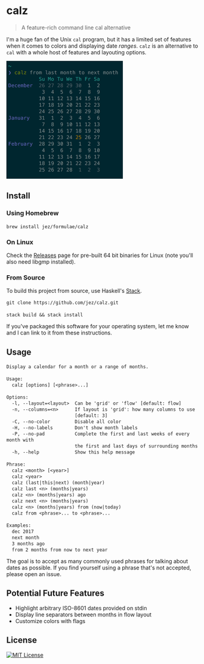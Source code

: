 # calz

> A feature-rich command line cal alternative

I'm a huge fan of the Unix `cal` program, but it has a limited set of features
when it comes to colors and displaying date *ranges*. `calz` is an alternative
to `cal` with a whole host of features and layouting options.

<img src="screenshot.png" alt="calz screenshot" width="305px">


## Install

### Using Homebrew

```
brew install jez/formulae/calz
```

### On Linux

Check the [Releases](https://github.com/jez/calz/releases) page for pre-built
64 bit binaries for Linux (note you'll also need libgmp installed).

### From Source

To build this project from source, use Haskell's [Stack].

[Stack]: https://docs.haskellstack.org/en/stable/

```
git clone https://github.com/jez/calz.git

stack build && stack install
```

If you've packaged this software for your operating system, let me know and I
can link to it from these instructions.

## Usage

```
Display a calendar for a month or a range of months.

Usage:
  calz [options] [<phrase>...]

Options:
  -l, --layout=<layout>  Can be 'grid' or 'flow' [default: flow]
  -n, --columns=<n>      If layout is 'grid': how many columns to use
                         [default: 3]
  -C, --no-color         Disable all color
  -H, --no-labels        Don't show month labels
  -P, --no-pad           Complete the first and last weeks of every month with
                         the first and last days of surrounding months
  -h, --help             Show this help message

Phrase:
  calz <month> [<year>]
  calz <year>
  calz (last|this|next) (month|year)
  calz last <n> (months|years)
  calz <n> (months|years) ago
  calz next <n> (months|years)
  calz <n> (months|years) from (now|today)
  calz from <phrase>... to <phrase>...

Examples:
  dec 2017
  next month
  3 months ago
  from 2 months from now to next year
```

The goal is to accept as many commonly used phrases for talking about dates as
possible. If you find yourself using a phrase that's not accepted, please open
an issue.


## Potential Future Features

- Highlight arbitrary ISO-8601 dates provided on stdin
- Display line separators between months in flow layout
- Customize colors with flags


## License

[![MIT License](https://img.shields.io/badge/license-MIT-blue.svg)](https://jez.io/MIT-LICENSE.txt)

